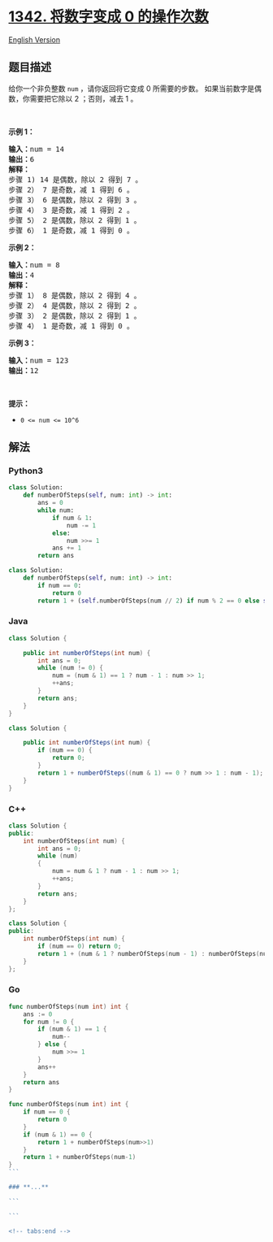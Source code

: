 # [1342. 将数字变成 0 的操作次数](https://leetcode-cn.com/problems/number-of-steps-to-reduce-a-number-to-zero)

[English Version](/solution/1300-1399/1342.Number%20of%20Steps%20to%20Reduce%20a%20Number%20to%20Zero/README_EN.md)

## 题目描述

<!-- 这里写题目描述 -->

<p>给你一个非负整数&nbsp;<code>num</code>&nbsp;，请你返回将它变成 0 所需要的步数。 如果当前数字是偶数，你需要把它除以 2 ；否则，减去 1 。</p>

<p>&nbsp;</p>

<p><strong>示例 1：</strong></p>

<pre><strong>输入：</strong>num = 14
<strong>输出：</strong>6
<strong>解释：
</strong>步骤 1) 14 是偶数，除以 2 得到 7 。
步骤 2） 7 是奇数，减 1 得到 6 。
步骤 3） 6 是偶数，除以 2 得到 3 。
步骤 4） 3 是奇数，减 1 得到 2 。
步骤 5） 2 是偶数，除以 2 得到 1 。
步骤 6） 1 是奇数，减 1 得到 0 。
</pre>

<p><strong>示例 2：</strong></p>

<pre><strong>输入：</strong>num = 8
<strong>输出：</strong>4
<strong>解释：</strong>
步骤 1） 8 是偶数，除以 2 得到 4 。
步骤 2） 4 是偶数，除以 2 得到 2 。
步骤 3） 2 是偶数，除以 2 得到 1 。
步骤 4） 1 是奇数，减 1 得到 0 。
</pre>

<p><strong>示例 3：</strong></p>

<pre><strong>输入：</strong>num = 123
<strong>输出：</strong>12
</pre>

<p>&nbsp;</p>

<p><strong>提示：</strong></p>

<ul>
	<li><code>0 &lt;= num &lt;= 10^6</code></li>
</ul>

## 解法

<!-- 这里可写通用的实现逻辑 -->

<!-- tabs:start -->

### **Python3**

<!-- 这里可写当前语言的特殊实现逻辑 -->

```python
class Solution:
    def numberOfSteps(self, num: int) -> int:
        ans = 0
        while num:
            if num & 1:
                num -= 1
            else:
                num >>= 1
            ans += 1
        return ans
```

```python
class Solution:
    def numberOfSteps(self, num: int) -> int:
        if num == 0:
            return 0
        return 1 + (self.numberOfSteps(num // 2) if num % 2 == 0 else self.numberOfSteps(num - 1))
```

### **Java**

<!-- 这里可写当前语言的特殊实现逻辑 -->

```java
class Solution {

    public int numberOfSteps(int num) {
        int ans = 0;
        while (num != 0) {
            num = (num & 1) == 1 ? num - 1 : num >> 1;
            ++ans;
        }
        return ans;
    }
}

```

```java
class Solution {

    public int numberOfSteps(int num) {
        if (num == 0) {
            return 0;
        }
        return 1 + numberOfSteps((num & 1) == 0 ? num >> 1 : num - 1);
    }
}

```

### **C++**

```cpp
class Solution {
public:
    int numberOfSteps(int num) {
        int ans = 0;
        while (num)
        {
            num = num & 1 ? num - 1 : num >> 1;
            ++ans;
        }
        return ans;
    }
};
```

```cpp
class Solution {
public:
    int numberOfSteps(int num) {
        if (num == 0) return 0;
        return 1 + (num & 1 ? numberOfSteps(num - 1) : numberOfSteps(num >> 1));
    }
};
```

### **Go**

```go
func numberOfSteps(num int) int {
	ans := 0
	for num != 0 {
		if (num & 1) == 1 {
			num--
		} else {
			num >>= 1
		}
		ans++
	}
	return ans
}
```

````go
func numberOfSteps(num int) int {
	if num == 0 {
		return 0
	}
	if (num & 1) == 0 {
		return 1 + numberOfSteps(num>>1)
	}
	return 1 + numberOfSteps(num-1)
}
```

### **...**

```

```

<!-- tabs:end -->
````
